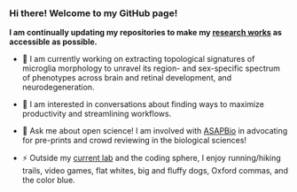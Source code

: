 ### Hi there! Welcome to my GitHub page!

**I am continually updating my repositories to make my <a href="https://rycu.notion.site/Ryan-Cubero-8e7a199828264d79bae252cbf6b45582?pvs=4">research works</a> as accessible as possible.**

- 🔭 I am currently working on extracting topological signatures of microglia morphology to unravel its region- and sex-specific spectrum of phenotypes across brain and retinal development, and neurodegeneration.

- 🌱 I am interested in conversations about finding ways to maximize productivity and streamlining workflows.

- 💬 Ask me about open science! I am involved with <a href="https://asapbio.org/">ASAPBio</a> in advocating for pre-prints and crowd reviewing in the biological sciences!

- ⚡ Outside my <a href="https://ist.ac.at/en/research/siegert-group/">current lab</a> and the coding sphere, I enjoy running/hiking trails, video games, flat whites, big and fluffy dogs, Oxford commas, and the color blue.

